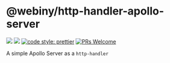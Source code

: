 # @webiny/http-handler-apollo-server
[![](https://img.shields.io/npm/dw/@webiny/http-handler-apollo-server.svg)](https://www.npmjs.com/package/@webiny/http-handler-apollo-server) 
[![](https://img.shields.io/npm/v/@webiny/http-handler-apollo-server.svg)](https://www.npmjs.com/package/@webiny/http-handler-apollo-server)
[![code style: prettier](https://img.shields.io/badge/code_style-prettier-ff69b4.svg?style=flat-square)](https://github.com/prettier/prettier)
[![PRs Welcome](https://img.shields.io/badge/PRs-welcome-brightgreen.svg?style=flat-square)](http://makeapullrequest.com)

A simple Apollo Server as a `http-handler` 

